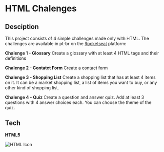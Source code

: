 
# HTML Chalenges

## Desciption

This project consists of 4 simple challenges made only with HTML. 
The challenges are available in pt-br on the [Rocketseat](https://app.rocketseat.com.br/discover/challenges/html-challenge) platform:

**Chalenge 1 - Glossary**
Create a glossary with at least 4 HTML tags and their definitions

**Chalenge 2 - Contatct Form** 
Create a contact form

**Chalenge 3 - Shopping List**
Create a shopping list that has at least 4 items on it. 
It can be a market shopping list, a list of items you want to buy, or any other kind of shopping list.

**Chalenge 4 - Quiz**
Create a question and answer quiz. 
Add at least 3 questions with 4 answer choices each. 
You can choose the theme of the quiz. 


## Tech 

**HTML5**  

![HTML Icon](https://pics.freeicons.io/uploads/icons/png/13156476701556105322-512.png)



